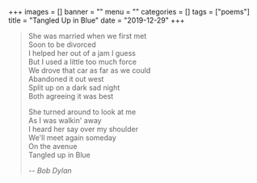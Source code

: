 +++
images = []
banner = ""
menu = ""
categories = []
tags = ["poems"]
title = "Tangled Up in Blue"
date = "2019-12-29"
+++

> She was married when we first met  
> Soon to be divorced  
> I helped her out of a jam I guess  
> But I used a little too much force  
> We drove that car as far as we could  
> Abandoned it out west  
> Split up on a dark sad night  
> Both agreeing it was best  
>
> She turned around to look at me  
> As I was walkin' away  
> I heard her say over my shoulder  
> We'll meet again someday  
> On the avenue  
> Tangled up in Blue  
>
> -- <cite>Bob Dylan</cite>    
